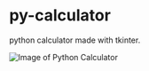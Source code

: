 # py-calculator
python calculator made with tkinter. 

![Image of Python Calculator](https://github.com/JontyBurden/py-calculator/blob/main/py-calculator.PNG)
